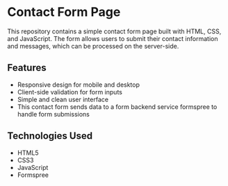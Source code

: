 # Contact Form Page

This repository contains a simple contact form page built with HTML, CSS, and JavaScript. The form allows users to submit their contact information and messages, which can be processed on the server-side.

## Features

- Responsive design for mobile and desktop
- Client-side validation for form inputs
- Simple and clean user interface
- This contact form sends data to a form backend service formspree to handle form submissions

## Technologies Used

- HTML5
- CSS3
- JavaScript
- Formspree
